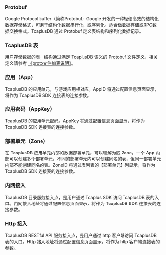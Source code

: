 [//]: # (chinagitpath:XXXXX)

### Protobuf

Google Protocol buffer（简称Protobuf）Google 开发的一种轻便高效的结构化数据存储格式，可用于结构化数据串行化，或序列化。适合做数据存储或RPC数据交换格式。TcaplusDB 通过 Protobuf 定义表结构和序列化数据记录。

### TcaplusDB 表

用户存储数据的表，结构通过满足 TcaplusDB 语义的 Protobuf 文件定义，相关定义请参考 [《proto文件加表说明》](https://cloud.tencent.com/document/product/596/31661)。

### 应用（App）

TcaplusDB 的应用单元，与游戏应用相对应。AppID 将通过配置信息页面显示，将作为 TcaplusDB SDK 连接表的连接参数。

### 应用密码（AppKey）

TcaplusDB 的应用单元密码。AppKey 将通过配置信息页面显示，将作为 TcaplusDB SDK 连接表的连接参数。

### 部署单元（Zone）

在 TcaplusDB 应用单元内部的数据部署单元，可以理解为区 Zone，一个 App 内部可以创建多个部署单元，不同的部署单元内可以创建同名的表，但同一部署单元内部不能创建同名的表。ZoneID 将通过表列表的【部署单元】列显示，将作为 TcaplusDB SDK 连接表的连接参数。

### 内网接入

TcaplusDB 目录服务接入点，是用户通过 Tcaplus SDK 访问 TcaplusDB 表的入口。内网接入地址将通过配置信息页面显示，将作为 TcaplusDB SDK 连接表的连接参数。

### Http 接入

TcaplusDB RESTful API 服务接入点，是用户通过 http 客户端访问 TcaplusDB 表的入口。Http 接入地址将通过配置信息页面显示，将作为 http 客户端连接表的参数。



